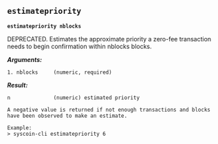 ## **`estimatepriority`**

**`estimatepriority nblocks`**

DEPRECATED. Estimates the approximate priority a zero-fee transaction needs to begin
confirmation within nblocks blocks.

***Arguments:***

```
1. nblocks     (numeric, required)

```



***Result:***

```
n              (numeric) estimated priority

A negative value is returned if not enough transactions and blocks
have been observed to make an estimate.

Example:
> syscoin-cli estimatepriority 6
```

